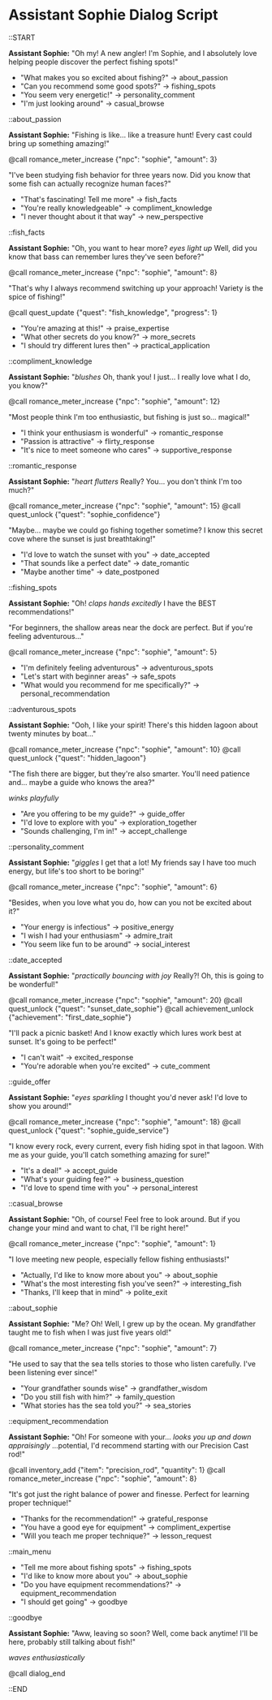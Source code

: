 # Assistant Sophie Dialog Script

::START

**Assistant Sophie:** "Oh my! A new angler! I'm Sophie, and I absolutely love helping people discover the perfect fishing spots!"

+ "What makes you so excited about fishing?" -> about_passion
+ "Can you recommend some good spots?" -> fishing_spots
+ "You seem very energetic!" -> personality_comment
+ "I'm just looking around" -> casual_browse

::about_passion

**Assistant Sophie:** "Fishing is like... like a treasure hunt! Every cast could bring up something amazing!"

@call romance_meter_increase {"npc": "sophie", "amount": 3}

"I've been studying fish behavior for three years now. Did you know that some fish can actually recognize human faces?"

+ "That's fascinating! Tell me more" -> fish_facts
+ "You're really knowledgeable" -> compliment_knowledge
+ "I never thought about it that way" -> new_perspective

::fish_facts

**Assistant Sophie:** "Oh, you want to hear more? *eyes light up* Well, did you know that bass can remember lures they've seen before?"

@call romance_meter_increase {"npc": "sophie", "amount": 8}

"That's why I always recommend switching up your approach! Variety is the spice of fishing!"

@call quest_update {"quest": "fish_knowledge", "progress": 1}

+ "You're amazing at this!" -> praise_expertise
+ "What other secrets do you know?" -> more_secrets
+ "I should try different lures then" -> practical_application

::compliment_knowledge

**Assistant Sophie:** "*blushes* Oh, thank you! I just... I really love what I do, you know?"

@call romance_meter_increase {"npc": "sophie", "amount": 12}

"Most people think I'm too enthusiastic, but fishing is just so... magical!"

+ "I think your enthusiasm is wonderful" -> romantic_response
+ "Passion is attractive" -> flirty_response
+ "It's nice to meet someone who cares" -> supportive_response

::romantic_response

**Assistant Sophie:** "*heart flutters* Really? You... you don't think I'm too much?"

@call romance_meter_increase {"npc": "sophie", "amount": 15}
@call quest_unlock {"quest": "sophie_confidence"}

"Maybe... maybe we could go fishing together sometime? I know this secret cove where the sunset is just breathtaking!"

+ "I'd love to watch the sunset with you" -> date_accepted
+ "That sounds like a perfect date" -> date_romantic
+ "Maybe another time" -> date_postponed

::fishing_spots

**Assistant Sophie:** "Oh! *claps hands excitedly* I have the BEST recommendations!"

"For beginners, the shallow areas near the dock are perfect. But if you're feeling adventurous..."

@call romance_meter_increase {"npc": "sophie", "amount": 5}

+ "I'm definitely feeling adventurous" -> adventurous_spots
+ "Let's start with beginner areas" -> safe_spots
+ "What would you recommend for me specifically?" -> personal_recommendation

::adventurous_spots

**Assistant Sophie:** "Ooh, I like your spirit! There's this hidden lagoon about twenty minutes by boat..."

@call romance_meter_increase {"npc": "sophie", "amount": 10}
@call quest_unlock {"quest": "hidden_lagoon"}

"The fish there are bigger, but they're also smarter. You'll need patience and... maybe a guide who knows the area?"

*winks playfully*

+ "Are you offering to be my guide?" -> guide_offer
+ "I'd love to explore with you" -> exploration_together
+ "Sounds challenging, I'm in!" -> accept_challenge

::personality_comment

**Assistant Sophie:** "*giggles* I get that a lot! My friends say I have too much energy, but life's too short to be boring!"

@call romance_meter_increase {"npc": "sophie", "amount": 6}

"Besides, when you love what you do, how can you not be excited about it?"

+ "Your energy is infectious" -> positive_energy
+ "I wish I had your enthusiasm" -> admire_trait
+ "You seem like fun to be around" -> social_interest

::date_accepted

**Assistant Sophie:** "*practically bouncing with joy* Really?! Oh, this is going to be wonderful!"

@call romance_meter_increase {"npc": "sophie", "amount": 20}
@call quest_unlock {"quest": "sunset_date_sophie"}
@call achievement_unlock {"achievement": "first_date_sophie"}

"I'll pack a picnic basket! And I know exactly which lures work best at sunset. It's going to be perfect!"

+ "I can't wait" -> excited_response
+ "You're adorable when you're excited" -> cute_comment

::guide_offer

**Assistant Sophie:** "*eyes sparkling* I thought you'd never ask! I'd love to show you around!"

@call romance_meter_increase {"npc": "sophie", "amount": 18}
@call quest_unlock {"quest": "sophie_guide_service"}

"I know every rock, every current, every fish hiding spot in that lagoon. With me as your guide, you'll catch something amazing for sure!"

+ "It's a deal!" -> accept_guide
+ "What's your guiding fee?" -> business_question
+ "I'd love to spend time with you" -> personal_interest

::casual_browse

**Assistant Sophie:** "Oh, of course! Feel free to look around. But if you change your mind and want to chat, I'll be right here!"

@call romance_meter_increase {"npc": "sophie", "amount": 1}

"I love meeting new people, especially fellow fishing enthusiasts!"

+ "Actually, I'd like to know more about you" -> about_sophie
+ "What's the most interesting fish you've seen?" -> interesting_fish
+ "Thanks, I'll keep that in mind" -> polite_exit

::about_sophie

**Assistant Sophie:** "Me? Oh! Well, I grew up by the ocean. My grandfather taught me to fish when I was just five years old!"

@call romance_meter_increase {"npc": "sophie", "amount": 7}

"He used to say that the sea tells stories to those who listen carefully. I've been listening ever since!"

+ "Your grandfather sounds wise" -> grandfather_wisdom
+ "Do you still fish with him?" -> family_question
+ "What stories has the sea told you?" -> sea_stories

::equipment_recommendation

**Assistant Sophie:** "Oh! For someone with your... *looks you up and down appraisingly* ...potential, I'd recommend starting with our Precision Cast rod!"

@call inventory_add {"item": "precision_rod", "quantity": 1}
@call romance_meter_increase {"npc": "sophie", "amount": 8}

"It's got just the right balance of power and finesse. Perfect for learning proper technique!"

+ "Thanks for the recommendation!" -> grateful_response
+ "You have a good eye for equipment" -> compliment_expertise
+ "Will you teach me proper technique?" -> lesson_request

::main_menu

+ "Tell me more about fishing spots" -> fishing_spots
+ "I'd like to know more about you" -> about_sophie
+ "Do you have equipment recommendations?" -> equipment_recommendation
+ "I should get going" -> goodbye

::goodbye

**Assistant Sophie:** "Aww, leaving so soon? Well, come back anytime! I'll be here, probably still talking about fish!"

*waves enthusiastically*

@call dialog_end

::END 